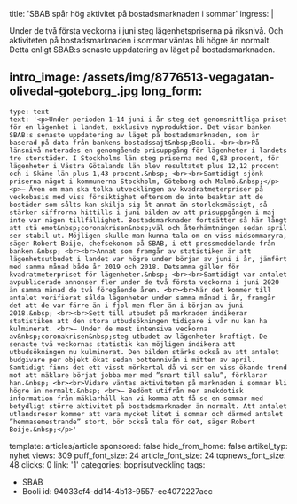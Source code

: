 title: 'SBAB spår hög aktivitet på bostadsmarknaden i sommar'
ingress: |
  <p><span class="TextRun BCX0 SCXW196947867"><span class="NormalTextRun BCX0 SCXW196947867">Under de två första veckorna i juni steg lägenhetspriserna på riksnivå. Och aktiviteten på bostadsmarknaden i sommar väntas bli högre än normalt. Detta enligt SBAB:s senaste uppdatering av läget på bostadsmarknaden.</span></span>
  </p>
  
intro_image: /assets/img/8776513-vegagatan-olivedal-goteborg_.jpg
long_form:
  -
    type: text
    text: '<p>Under perioden 1–14 juni i år steg det genomsnittliga priset för en lägenhet i landet, exklusive nyproduktion. Det visar banken SBAB:s senaste uppdatering av läget på bostadsmarknaden, som är baserad på data från bankens bostadssajt&nbsp;Booli. <br><br>På länsnivå noterades en genomgående prisuppgång för lägenheter i landets tre storstäder. I Stockholms län steg priserna med 0,83 procent, för lägenheter i Västra Götalands län blev resultatet plus 12,12 procent och i Skåne län plus 1,43 procent.&nbsp; <br><br>Samtidigt sjönk priserna något i kommunerna Stockholm, Göteborg och Malmö.&nbsp;</p><p>– Även om man ska tolka utvecklingen av kvadratmeterpriser på veckobasis med viss försiktighet eftersom de inte beaktar att de bostäder som sålts kan skilja sig åt annat än storleksmässigt, så stärker siffrorna hittills i juni bilden av att prisuppgången i maj inte var någon tillfällighet. Bostadsmarknaden fortsätter så här långt att stå emot&nbsp;coronakrisen&nbsp;väl och återhämtningen sedan april ser stabil ut. Möjligen skulle man kunna tala om en viss midsommaryra, säger Robert Boije, chefsekonom på SBAB, i ett pressmeddelande från banken.&nbsp; <br><br>Annat som framgår av statistiken är att lägenhetsutbudet i landet var högre under början av juni i år, jämfört med samma månad både år 2019 och 2018. Detsamma gäller för kvadratmeterpriset för lägenheter.&nbsp; <br><br>Samtidigt var antalet avpublicerade annonser fler under de två första veckorna i juni 2020 än samma månad de två föregående åren. <br><br>När det kommer till antalet verifierat sålda lägenheter under samma månad i år, framgår det att de var färre än i fjol men fler än i början av juni 2018.&nbsp; <br><br>Sett till utbudet på marknaden indikerar statistiken att den stora utbudsökningen tidigare i vår nu kan ha kulminerat. <br>– Under de mest intensiva veckorna av&nbsp;coronakrisen&nbsp;steg utbudet av lägenheter kraftigt. De senaste två veckornas statistik kan möjligen indikera att utbudsökningen nu kulminerat. Den bilden stärks också av att antalet budgivare per objekt ökat sedan bottennivån i mitten av april. Samtidigt finns det ett visst mörkertal då vi ser en viss ökande trend mot att mäklare börjat jobba mer med ”snart till salu”, förklarar han.&nbsp; <br><br>Vidare väntas aktiviteten på marknaden i sommar bli högre än normalt.&nbsp; <br>– Bedömt utifrån mer anekdotisk information från mäklarhåll kan vi komma att få se en sommar med betydligt större aktivitet på bostadsmarknaden än normalt. Att antalet utlandsresor kommer att vara mycket litet i sommar och därmed antalet ”hemmasemestrande” stort, bör också tala för det, säger Robert Boije.&nbsp;</p>'
template: articles/article
sponsored: false
hide_from_home: false
artikel_typ: nyhet
views: 309
puff_font_size: 24
article_font_size: 24
topnews_font_size: 48
clicks: 0
link: '1'
categories: boprisutveckling
tags:
  - SBAB
  - Booli
id: 94033cf4-dd14-4b13-9557-ee4072227aec
